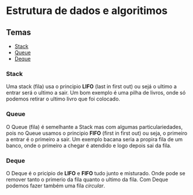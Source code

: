# Estrutura de dados e algoritimos

## Temas

- [Stack](#stack)
- [Queue](#queue)
- [Deque](#deque)

### Stack

Uma stack (fila) usa o principio **LIFO** (last in first out) ou sejá o ultimo a entrar será o ultimo a sair. Um bom exemplo é uma pilha de livros, onde só podemos retirar o ultimo livro que foi colocado.

### Queue

O Queue (fila) é semelhante a Stack mas com algumas particulariedades, pois no Queue usamos o principio **FIFO** (first in first out) ou seja, o primeiro a entrar é o primeiro a sair. Um exemplo bacana seria a propira fila de um banco, onde o primeiro a chegar é atendido e logo depois sai da fila.

### Deque

O Deque é o pricipio de **LIFO** e **FIFO** tudo junto e misturado. Onde pode se remover tanto o primerio da fila quanto o ultimo da fila. Com Deque podemos fazer também uma fila _circular_.
